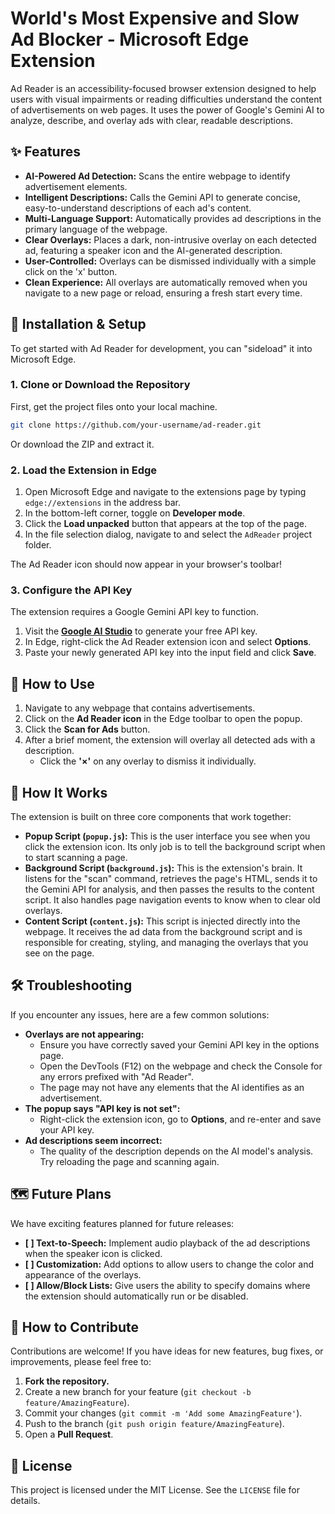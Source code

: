 # World's Most Expensive and Slow Ad Blocker - Microsoft Edge Extension

Ad Reader is an accessibility-focused browser extension designed to help users with visual impairments or reading difficulties understand the content of advertisements on web pages. It uses the power of Google's Gemini AI to analyze, describe, and overlay ads with clear, readable descriptions.

## ✨ Features

* **AI-Powered Ad Detection:** Scans the entire webpage to identify advertisement elements.
* **Intelligent Descriptions:** Calls the Gemini API to generate concise, easy-to-understand descriptions of each ad's content.
* **Multi-Language Support:** Automatically provides ad descriptions in the primary language of the webpage.
* **Clear Overlays:** Places a dark, non-intrusive overlay on each detected ad, featuring a speaker icon and the AI-generated description.
* **User-Controlled:** Overlays can be dismissed individually with a simple click on the 'x' button.
* **Clean Experience:** All overlays are automatically removed when you navigate to a new page or reload, ensuring a fresh start every time.

## 🚀 Installation & Setup

To get started with Ad Reader for development, you can "sideload" it into Microsoft Edge.

### 1. Clone or Download the Repository

First, get the project files onto your local machine.

```bash
git clone https://github.com/your-username/ad-reader.git
```

Or download the ZIP and extract it.

### 2. Load the Extension in Edge

1.  Open Microsoft Edge and navigate to the extensions page by typing `edge://extensions` in the address bar.
2.  In the bottom-left corner, toggle on **Developer mode**.
3.  Click the **Load unpacked** button that appears at the top of the page.
4.  In the file selection dialog, navigate to and select the `AdReader` project folder.

The Ad Reader icon should now appear in your browser's toolbar!

### 3. Configure the API Key

The extension requires a Google Gemini API key to function.

1.  Visit the [**Google AI Studio**](https://aistudio.google.com/app/apikey) to generate your free API key.
2.  In Edge, right-click the Ad Reader extension icon and select **Options**.
3.  Paste your newly generated API key into the input field and click **Save**.

## 📖 How to Use

1.  Navigate to any webpage that contains advertisements.
2.  Click on the **Ad Reader icon** in the Edge toolbar to open the popup.
3.  Click the **Scan for Ads** button.
4.  After a brief moment, the extension will overlay all detected ads with a description.
    * Click the **'×'** on any overlay to dismiss it individually.

## 🔧 How It Works

The extension is built on three core components that work together:

* **Popup Script (`popup.js`):** This is the user interface you see when you click the extension icon. Its only job is to tell the background script when to start scanning a page.
* **Background Script (`background.js`):** This is the extension's brain. It listens for the "scan" command, retrieves the page's HTML, sends it to the Gemini API for analysis, and then passes the results to the content script. It also handles page navigation events to know when to clear old overlays.
* **Content Script (`content.js`):** This script is injected directly into the webpage. It receives the ad data from the background script and is responsible for creating, styling, and managing the overlays that you see on the page.

## 🛠️ Troubleshooting

If you encounter any issues, here are a few common solutions:

* **Overlays are not appearing:**
    * Ensure you have correctly saved your Gemini API key in the options page.
    * Open the DevTools (F12) on the webpage and check the Console for any errors prefixed with "Ad Reader".
    * The page may not have any elements that the AI identifies as an advertisement.
* **The popup says "API key is not set":**
    * Right-click the extension icon, go to **Options**, and re-enter and save your API key.
* **Ad descriptions seem incorrect:**
    * The quality of the description depends on the AI model's analysis. Try reloading the page and scanning again.

## 🗺️ Future Plans

We have exciting features planned for future releases:

* **\[ ] Text-to-Speech:** Implement audio playback of the ad descriptions when the speaker icon is clicked.
* **\[ ] Customization:** Add options to allow users to change the color and appearance of the overlays.
* **\[ ] Allow/Block Lists:** Give users the ability to specify domains where the extension should automatically run or be disabled.

## 🤝 How to Contribute

Contributions are welcome! If you have ideas for new features, bug fixes, or improvements, please feel free to:

1.  **Fork the repository.**
2.  Create a new branch for your feature (`git checkout -b feature/AmazingFeature`).
3.  Commit your changes (`git commit -m 'Add some AmazingFeature'`).
4.  Push to the branch (`git push origin feature/AmazingFeature`).
5.  Open a **Pull Request**.

## 📄 License

This project is licensed under the MIT License. See the `LICENSE` file for details.

